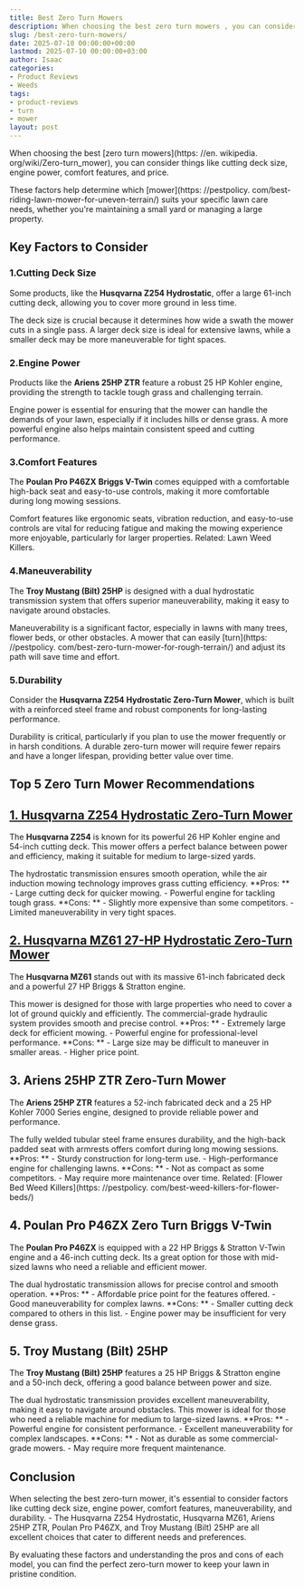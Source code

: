 ```yaml
---
title: Best Zero Turn Mowers
description: When choosing the best zero turn mowers , you can consider things like cutting deck size, engine power, comfort features, and price. These factors help...
slug: /best-zero-turn-mowers/
date: 2025-07-10 00:00:00+00:00
lastmod: 2025-07-10 00:00:00+03:00
author: Isaac
categories:
- Product Reviews
- Weeds
tags:
- product-reviews
- turn
- mower
layout: post
---
```


When choosing the best [zero turn mowers](https: //en. wikipedia. org/wiki/Zero-turn_mower), you can consider things like cutting deck size, engine power, comfort features, and price.

These factors help determine which [mower](https: //pestpolicy. com/best-riding-lawn-mower-for-uneven-terrain/) suits your specific lawn care needs, whether you're maintaining a small yard or managing a large property.

##  Key Factors to Consider

###  1.**Cutting Deck Size**

Some products, like the **Husqvarna Z254 Hydrostatic**, offer a large 61-inch cutting deck, allowing you to cover more ground in less time.

The deck size is crucial because it determines how wide a swath the mower cuts in a single pass. A larger deck size is ideal for extensive lawns, while a smaller deck may be more maneuverable for tight spaces.

###  2.**Engine Power**

Products like the **Ariens 25HP ZTR** feature a robust 25 HP Kohler engine, providing the strength to tackle tough grass and challenging terrain.

Engine power is essential for ensuring that the mower can handle the demands of your lawn, especially if it includes hills or dense grass. A more powerful engine also helps maintain consistent speed and cutting performance.

###  3.**Comfort Features**

The **Poulan Pro P46ZX** **Briggs V-Twin** comes equipped with a comfortable high-back seat and easy-to-use controls, making it more comfortable during long mowing sessions.

Comfort features like ergonomic seats, vibration reduction, and easy-to-use controls are vital for reducing fatigue and making the mowing experience more enjoyable, particularly for larger properties. Related: Lawn Weed Killers.

###  4.**Maneuverability**

The **Troy Mustang (Bilt) 25HP** is designed with a dual hydrostatic transmission system that offers superior maneuverability, making it easy to navigate around obstacles.

Maneuverability is a significant factor, especially in lawns with many trees, flower beds, or other obstacles. A mower that can easily [turn](https: //pestpolicy. com/best-zero-turn-mower-for-rough-terrain/) and adjust its path will save time and effort.

###  5.**Durability**

Consider the **Husqvarna Z254 Hydrostatic Zero-Turn Mower**, which is built with a reinforced steel frame and robust components for long-lasting performance.

Durability is critical, particularly if you plan to use the mower frequently or in harsh conditions. A durable zero-turn mower will require fewer repairs and have a longer lifespan, providing better value over time.

##  Top 5 Zero Turn Mower Recommendations

##  [1. Husqvarna Z254 Hydrostatic Zero-Turn Mower](https://www.amazon.com/dp/B07CJN8W4V/?tag=p-policy-20)

The **Husqvarna Z254** is known for its powerful 26 HP Kohler engine and 54-inch cutting deck. This mower offers a perfect balance between power and efficiency, making it suitable for medium to large-sized yards.

The hydrostatic transmission ensures smooth operation, while the air induction mowing technology improves grass cutting efficiency. **Pros: ** - Large cutting deck for quicker mowing. - Powerful engine for tackling tough grass. **Cons: ** - Slightly more expensive than some competitors. - Limited maneuverability in very tight spaces.

##  [2. Husqvarna MZ61 27-HP Hydrostatic Zero-Turn Mower](https://www.amazon.com/dp/B00IE6Z0PW/?tag=p-policy-20)

The **Husqvarna MZ61** stands out with its massive 61-inch fabricated deck and a powerful 27 HP Briggs & Stratton engine.

This mower is designed for those with large properties who need to cover a lot of ground quickly and efficiently. The commercial-grade hydraulic system provides smooth and precise control. **Pros: ** - Extremely large deck for efficient mowing. - Powerful engine for professional-level performance. **Cons: ** - Large size may be difficult to maneuver in smaller areas. - Higher price point.

##  **3. Ariens 25HP ZTR Zero-Turn Mower**

The **Ariens 25HP ZTR** features a 52-inch fabricated deck and a 25 HP Kohler 7000 Series engine, designed to provide reliable power and performance.

The fully welded tubular steel frame ensures durability, and the high-back padded seat with armrests offers comfort during long mowing sessions. **Pros: ** - Sturdy construction for long-term use. - High-performance engine for challenging lawns. **Cons: ** - Not as compact as some competitors. - May require more maintenance over time. Related: [Flower Bed Weed Killers](https: //pestpolicy. com/best-weed-killers-for-flower-beds/)

##  **4. Poulan Pro P46ZX Zero Turn Briggs V-Twin**

The **Poulan Pro P46ZX** is equipped with a 22 HP Briggs & Stratton V-Twin engine and a 46-inch cutting deck. Its a great option for those with mid-sized lawns who need a reliable and efficient mower.

The dual hydrostatic transmission allows for precise control and smooth operation. **Pros: ** - Affordable price point for the features offered. - Good maneuverability for complex lawns. **Cons: ** - Smaller cutting deck compared to others in this list. - Engine power may be insufficient for very dense grass.

##  **5. Troy Mustang (Bilt) 25HP**

The **Troy Mustang (Bilt) 25HP** features a 25 HP Briggs & Stratton engine and a 50-inch deck, offering a good balance between power and size.

The dual hydrostatic transmission provides excellent maneuverability, making it easy to navigate around obstacles. This mower is ideal for those who need a reliable machine for medium to large-sized lawns. **Pros: ** - Powerful engine for consistent performance. - Excellent maneuverability for complex landscapes. **Cons: ** - Not as durable as some commercial-grade mowers. - May require more frequent maintenance.

##  Conclusion

When selecting the best zero-turn mower, it's essential to consider factors like cutting deck size, engine power, comfort features, maneuverability, and durability. - The Husqvarna Z254 Hydrostatic, Husqvarna MZ61, Ariens 25HP ZTR, Poulan Pro P46ZX, and Troy Mustang (Bilt) 25HP are all excellent choices that cater to different needs and preferences.

By evaluating these factors and understanding the pros and cons of each model, you can find the perfect zero-turn mower to keep your lawn in pristine condition.
